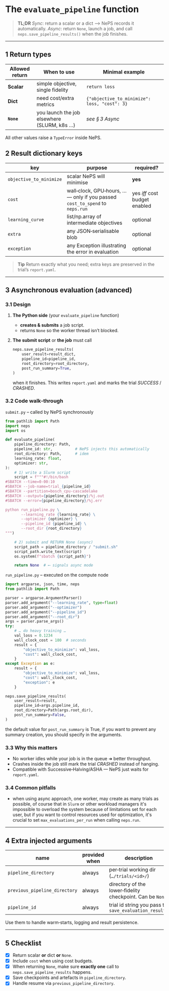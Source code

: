 # The `evaluate_pipeline` function

> **TL;DR**
> *Sync*: return a scalar or a dict ⟶ NePS records it automatically.
> *Async*: return `None`, launch a job, and call `neps.save_pipeline_results()` when the job finishes.

---

## 1 Return types

| Allowed return | When to use                                 | Minimal example                              |
| -------------- | ------------------------------------------- | -------------------------------------------- |
| **Scalar**     | simple objective, single fidelity           | `return loss`                                |
| **Dict**       | need cost/extra metrics                     | `{"objective_to_minimize": loss, "cost": 3}` |
| **`None`**     | you launch the job elsewhere (SLURM, k8s …) | *see § 3 Async*                              |

All other values raise a `TypeError` inside NePS.

## 2 Result dictionary keys

| key                     | purpose                                                                      | required?                     |
| ----------------------- | ---------------------------------------------------------------------------- | ----------------------------- |
| `objective_to_minimize` | scalar NePS will minimise                                                    | **yes**                       |
| `cost`                  | wall‑clock, GPU‑hours, … — only if you passed `cost_to_spend` to `neps.run` | yes *iff* cost budget enabled |
| `learning_curve`        | list/np.array of intermediate objectives                                     | optional                      |
| `extra`                 | any JSON‑serialisable blob                                                   | optional                      |
| `exception`                 | any Exception illustrating the error in evaluation                                                   | optional                      |

> **Tip**  Return exactly what you need; extra keys are preserved in the trial’s `report.yaml`.

---

## 3 Asynchronous evaluation (advanced)

### 3.1 Design

1. **The Python side** (your `evaluate_pipeline` function)

   * **creates & submits** a job script.
   * returns `None` so the worker thread isn’t blocked.
2. **The submit script** or **the job** must call

   ```python
   neps.save_pipeline_results(
       user_result=result_dict,
       pipeline_id=pipeline_id,
       root_directory=root_directory,
       post_run_summary=True,
   )
   ```

   when it finishes.
   This writes `report.yaml` and marks the trial *SUCCESS* / *CRASHED*.

### 3.2 Code walk‑through

`submit.py` – called by NePS synchronously

```python
from pathlib import Path
import neps
import os

def evaluate_pipeline(
    pipeline_directory: Path,
    pipeline_id: str,          # NePS injects this automatically
    root_directory: Path,      # idem
    learning_rate: float,
    optimizer: str,
):
    # 1) write a Slurm script
    script = f"""#!/bin/bash
#SBATCH --time=0-00:10
#SBATCH --job-name=trial_{pipeline_id}
#SBATCH --partition=bosch_cpu-cascadelake
#SBATCH --output={pipeline_directory}/%j.out
#SBATCH --error={pipeline_directory}/%j.err

python run_pipeline.py \
       --learning_rate {learning_rate} \
       --optimizer {optimizer} \
       --pipeline_id {pipeline_id} \
       --root_dir {root_directory}
""")

    # 2) submit and RETURN None (async)
    script_path = pipeline_directory / "submit.sh"
    script_path.write_text(script)
    os.system(f"sbatch {script_path}")

    return None  # ⟵ signals async mode
```

`run_pipeline.py` – executed on the compute node

```python
import argparse, json, time, neps
from pathlib import Path

parser = argparse.ArgumentParser()
parser.add_argument("--learning_rate", type=float)
parser.add_argument("--optimizer")
parser.add_argument("--pipeline_id")
parser.add_argument("--root_dir")
args = parser.parse_args()
try:
    # … do heavy training …
    val_loss = 0.1234
    wall_clock_cost = 180  # seconds
    result = {
        "objective_to_minimize": val_loss,
        "cost": wall_clock_cost,
    }
except Exception as e:
    result = {
        "objective_to_minimize": val_loss,
        "cost": wall_clock_cost,
        "exception": e
    }

neps.save_pipeline_results(
    user_result=result,
    pipeline_id=args.pipeline_id,
    root_directory=Path(args.root_dir),
    post_run_summary=False,
)
```

the default value for `post_run_summary` is True, if you want to prevent any summary creation, you should specify in the arguments.

### 3.3 Why this matters

* No worker idles while your job is in the queue ➜ better throughput.
* Crashes inside the job still mark the trial *CRASHED* instead of hanging.
* Compatible with Successive‑Halving/ASHA — NePS just waits for `report.yaml`.

### 3.4 Common pitfalls

* when using async approach, one worker, may create as many trials as possible, of course that in `Slurm` or other workload managers it's impossible to overload the system because of limitations set for each user, but if you want to control resources used for optimization, it's crucial to set `max_evaluations_per_run` when calling `neps.run`.

---

## 4 Extra injected arguments

| name                          | provided when           | description                                                |
| ----------------------------- | ----------------------- | ---------------------------------------------------------- |
| `pipeline_directory`          | always                  | per‑trial working dir (`…/trials/<id>/`)                   |
| `previous_pipeline_directory` | always                  | directory of the lower‑fidelity checkpoint. Can be `None`. |
| `pipeline_id`                 | always                  | trial id string you pass to `save_evaluation_results`      |

Use them to handle warm‑starts, logging and result persistence.

---

## 5 Checklist

* [x] Return scalar **or** dict **or** `None`.
* [x] Include `cost` when using cost budgets.
* [x] When returning `None`, make sure **exactly one** call to `neps.save_pipeline_results` happens.
* [x] Save checkpoints and artefacts in `pipeline_directory`.
* [x] Handle resume via `previous_pipeline_directory`.
